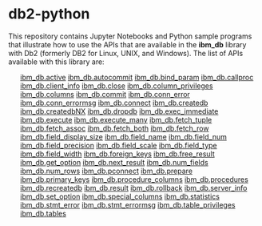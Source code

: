 # db2-python
This repository contains Jupyter Notebooks and Python sample programs that illustrate how to use the APIs that are available in the <b>ibm_db</b> library with Db2 (formerly DB2 for Linux, UNIX, and Windows). The list of APIs available with this library are:

<ul>
  <a href="http://htmlpreview.github.io/?https://github.com/IBM/db2-python/blob/master/HTML_Documentation/ibm_db-active.html">ibm_db.active</a>
  <a href="http://htmlpreview.github.io/?https://github.com/IBM/db2-python/blob/master/HTML_Documentation/ibm_db-autocommit.html">ibm_db.autocommit</a>
  <a href="http://htmlpreview.github.io/?https://github.com/IBM/db2-python/blob/master/HTML_Documentation/ibm_db-bind_param.html">ibm_db.bind_param</a>
  <a href="http://htmlpreview.github.io/?https://github.com/IBM/db2-python/blob/master/HTML_Documentation/ibm_db-callproc.html">ibm_db.callproc</a>
  <a href="http://htmlpreview.github.io/?https://github.com/IBM/db2-python/blob/master/HTML_Documentation/ibm_db-client_info.html">ibm_db.client_info</a>
  <a href="http://htmlpreview.github.io/?https://github.com/IBM/db2-python/blob/master/HTML_Documentation/ibm_db-close.html">ibm_db.close</a>  
  <a href="http://htmlpreview.github.io/?https://github.com/IBM/db2-python/blob/master/HTML_Documentation/ibm_db-column_privileges.html">ibm_db.column_privileges</a>  
  <a href="http://htmlpreview.github.io/?https://github.com/IBM/db2-python/blob/master/HTML_Documentation/ibm_db-columns.html">ibm_db.columns</a>  
  <a href="http://htmlpreview.github.io/?https://github.com/IBM/db2-python/blob/master/HTML_Documentation/ibm_db-commit.html">ibm_db.commit</a>  
  <a href="http://htmlpreview.github.io/?https://github.com/IBM/db2-python/blob/master/HTML_Documentation/ibm_db-conn_error.html">ibm_db.conn_error</a>
  <a href="http://htmlpreview.github.io/?https://github.com/IBM/db2-python/blob/master/HTML_Documentation/ibm_db-conn_errormsg.html">ibm_db.conn_errormsg</a>
  <a href="http://htmlpreview.github.io/?https://github.com/IBM/db2-python/blob/master/HTML_Documentation/ibm_db-connect.html">ibm_db.connect</a>
  <a href="http://htmlpreview.github.io/?https://github.com/IBM/db2-python/blob/master/HTML_Documentation/ibm_db-createdb.html">ibm_db.createdb</a>  
  <a href="http://htmlpreview.github.io/?https://github.com/IBM/db2-python/blob/master/HTML_Documentation/ibm_db-createdbNX.html">ibm_db.createdbNX</a>
  <a href="http://htmlpreview.github.io/?https://github.com/IBM/db2-python/blob/master/HTML_Documentation/ibm_db-dropdb.html">ibm_db.dropdb</a>
  <a href="http://htmlpreview.github.io/?https://github.com/IBM/db2-python/blob/master/HTML_Documentation/ibm_db-exec_immediate.html">ibm_db.exec_immediate</a>  
  <a href="http://htmlpreview.github.io/?https://github.com/IBM/db2-python/blob/master/HTML_Documentation/ibm_db-execute.html">ibm_db.execute</a>
  <a href="http://htmlpreview.github.io/?https://github.com/IBM/db2-python/blob/master/HTML_Documentation/ibm_db-execute_many.html">ibm_db.execute_many</a>
  <a href="http://htmlpreview.github.io/?https://github.com/IBM/db2-python/blob/master/HTML_Documentation/ibm_db-fetch_tuple.html">ibm_db.fetch_tuple</a>
  <a href="http://htmlpreview.github.io/?https://github.com/IBM/db2-python/blob/master/HTML_Documentation/ibm_db-fetch_assoc.html">ibm_db.fetch_assoc</a>
  <a href="http://htmlpreview.github.io/?https://github.com/IBM/db2-python/blob/master/HTML_Documentation/ibm_db-fetch_both.html">ibm_db.fetch_both</a>  
  <a href="http://htmlpreview.github.io/?https://github.com/IBM/db2-python/blob/master/HTML_Documentation/ibm_db-fetch_row.html">ibm_db.fetch_row</a>  
  <a href="http://htmlpreview.github.io/?https://github.com/IBM/db2-python/blob/master/HTML_Documentation/ibm_db-field_display_size.html">ibm_db.field_display_size</a>
  <a href="http://htmlpreview.github.io/?https://github.com/IBM/db2-python/blob/master/HTML_Documentation/ibm_db-field_name.html">ibm_db.field_name</a>
  <a href="http://htmlpreview.github.io/?https://github.com/IBM/db2-python/blob/master/HTML_Documentation/ibm_db-field_num.html">ibm_db.field_num</a>  
  <a href="http://htmlpreview.github.io/?https://github.com/IBM/db2-python/blob/master/HTML_Documentation/ibm_db-field_precision.html">ibm_db.field_precision</a>
  <a href="http://htmlpreview.github.io/?https://github.com/IBM/db2-python/blob/master/HTML_Documentation/ibm_db-field_scale.html">ibm_db.field_scale</a>
  <a href="http://htmlpreview.github.io/?https://github.com/IBM/db2-python/blob/master/HTML_Documentation/ibm_db-field_type.html">ibm_db.field_type</a>  
  <a href="http://htmlpreview.github.io/?https://github.com/IBM/db2-python/blob/master/HTML_Documentation/ibm_db-field_width.html">ibm_db.field_width</a>  
  <a href="http://htmlpreview.github.io/?https://github.com/IBM/db2-python/blob/master/HTML_Documentation/ibm_db-foreign_keys.html">ibm_db.foreign_keys</a>
  <a href="http://htmlpreview.github.io/?https://github.com/IBM/db2-python/blob/master/HTML_Documentation/ibm_db-free_result.html">ibm_db.free_result</a>  
  <a href="http://htmlpreview.github.io/?https://github.com/IBM/db2-python/blob/master/HTML_Documentation/ibm_db-get_option.html">ibm_db.get_option</a>
  <a href="http://htmlpreview.github.io/?https://github.com/IBM/db2-python/blob/master/HTML_Documentation/ibm_db-next_result.html">ibm_db.next_result</a>
  <a href="http://htmlpreview.github.io/?https://github.com/IBM/db2-python/blob/master/HTML_Documentation/ibm_db-num_fields.html">ibm_db.num_fields</a>
  <a href="http://htmlpreview.github.io/?https://github.com/IBM/db2-python/blob/master/HTML_Documentation/ibm_db-num_rows.html">ibm_db.num_rows</a>  
  <a href="http://htmlpreview.github.io/?https://github.com/IBM/db2-python/blob/master/HTML_Documentation/ibm_db-pconnect.html">ibm_db.pconnect</a>  
  <a href="http://htmlpreview.github.io/?https://github.com/IBM/db2-python/blob/master/HTML_Documentation/ibm_db-prepare.html">ibm_db.prepare</a>
  <a href="http://htmlpreview.github.io/?https://github.com/IBM/db2-python/blob/master/HTML_Documentation/ibm_db-primary_keys.html">ibm_db.primary_keys</a>  
  <a href="http://htmlpreview.github.io/?https://github.com/IBM/db2-python/blob/master/HTML_Documentation/ibm_db-procedure_columns.html">ibm_db.procedure_columns</a>  
  <a href="http://htmlpreview.github.io/?https://github.com/IBM/db2-python/blob/master/HTML_Documentation/ibm_db-procedures.html">ibm_db.procedures</a>
  <a href="http://htmlpreview.github.io/?https://github.com/IBM/db2-python/blob/master/HTML_Documentation/ibm_db-recreatedb.html">ibm_db.recreatedb</a>
  <a href="http://htmlpreview.github.io/?https://github.com/IBM/db2-python/blob/master/HTML_Documentation/ibm_db-result.html">ibm_db.result</a>
  <a href="http://htmlpreview.github.io/?https://github.com/IBM/db2-python/blob/master/HTML_Documentation/ibm_db-rollback.html">ibm_db.rollback</a>  
  <a href="http://htmlpreview.github.io/?https://github.com/IBM/db2-python/blob/master/HTML_Documentation/ibm_db-server_info.html">ibm_db.server_info</a>
  <a href="http://htmlpreview.github.io/?https://github.com/IBM/db2-python/blob/master/HTML_Documentation/ibm_db-set_option.html">ibm_db.set_option</a>
  <a href="http://htmlpreview.github.io/?https://github.com/IBM/db2-python/blob/master/HTML_Documentation/ibm_db-special_columns.html">ibm_db.special_columns</a>
  <a href="http://htmlpreview.github.io/?https://github.com/IBM/db2-python/blob/master/HTML_Documentation/ibm_db-statistics.html">ibm_db.statistics</a>
  <a href="http://htmlpreview.github.io/?https://github.com/IBM/db2-python/blob/master/HTML_Documentation/ibm_db-stmt_error.html">ibm_db.stmt_error</a>
  <a href="http://htmlpreview.github.io/?https://github.com/IBM/db2-python/blob/master/HTML_Documentation/ibm_db-stmt_errormsg.html">ibm_db.stmt_errormsg</a>  
  <a href="http://htmlpreview.github.io/?https://github.com/IBM/db2-python/blob/master/HTML_Documentation/ibm_db-table_privileges.html">ibm_db.table_privileges</a>
  <a href="http://htmlpreview.github.io/?https://github.com/IBM/db2-python/blob/master/HTML_Documentation/ibm_db-tables.html">ibm_db.tables</a>
</ul>
